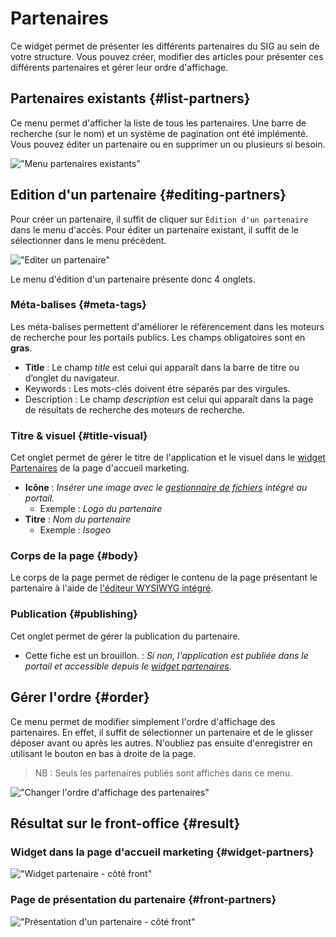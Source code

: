 # Partenaires

Ce widget permet de présenter les différents partenaires du SIG au sein de votre structure. Vous pouvez créer, modifier des articles pour présenter ces différents partenaires et gérer leur ordre d'affichage.

## Partenaires existants {#list-partners}

Ce menu permet d'afficher la liste de tous les partenaires. Une barre de recherche (sur le nom) et un système de pagination ont été implémenté. Vous pouvez éditer un partenaire ou en supprimer un ou plusieurs si besoin. 

!["Menu partenaires existants"](/assets/back_list_partner.png)

## Edition d'un partenaire {#editing-partners}

Pour créer un partenaire, il suffit de cliquer sur `Édition d'un partenaire` dans le menu d'accès. Pour éditer un partenaire existant, il suffit de le sélectionner dans le menu précédent.

!["Editer un partenaire"](/assets/back_edit_partner.png)

Le menu d'édition d'un partenaire présente donc 4 onglets.

### Méta-balises {#meta-tags}

Les méta-balises permettent d'améliorer le référencement dans les moteurs de recherche pour les portails publics. Les champs obligatoires sont en **gras**.

* **Title** : Le champ *title* est celui qui apparaît dans la barre de titre ou d’onglet du navigateur.
* Keywords : Les mots-clés doivent étre séparés par des virgules.
* Description : Le champ *description* est celui qui apparaît dans la page de résultats de recherche des moteurs de recherche.

### Titre & visuel {#title-visual}

Cet onglet permet de gérer le titre de l'application et le visuel dans le [widget Partenaires](#widget-partners) de la page d'accueil marketing.

* **Icône** : *Insérer une image avec le [gestionnaire de fichiers](/medias/filesmanager.md) intégré au portail.*
  * Exemple : *Logo du partenaire*
* **Titre** : *Nom du partenaire*
  * Exemple : *Isogeo*

### Corps de la page {#body}

Le corps de la page permet de rédiger le contenu de la page présentant le partenaire à l'aide de [l'éditeur WYSIWYG intégré](/appendices/editorwysiwyg.md). 

### Publication {#publishing}

Cet onglet permet de gérer la publication du partenaire.

* Cette fiche est un brouillon. : *Si non, l'application est publiée dans le portail et accessible depuis le [widget partenaires](#widget-partners)*.

## Gérer l'ordre {#order}

Ce menu permet de modifier simplement l'ordre d'affichage des partenaires. 
En effet, il suffit de sélectionner un partenaire et de le glisser déposer avant ou après les autres.
N'oubliez pas ensuite d'enregistrer en utilisant le bouton <i class="ti-save"></i> en bas à droite de la page.

> NB : Seuls les partenaires publiés sont affichés dans ce menu.

!["Changer l'ordre d'affichage des partenaires"](/assets/back_order_partner.png)

## Résultat sur le front-office {#result}

### Widget dans la page d'accueil marketing {#widget-partners}

!["Widget partenaire - côté front"](/assets/front_widget_partner.png)

### Page de présentation du partenaire {#front-partners}

!["Présentation d'un partenaire - côté front"](/assets/front_partner.png)